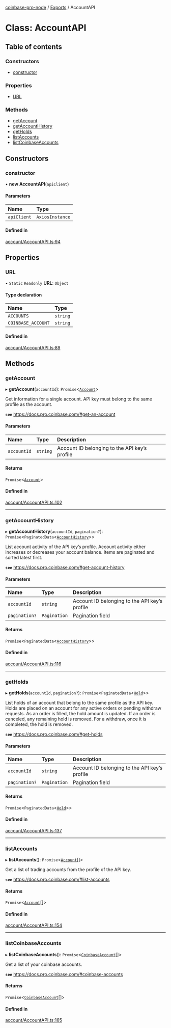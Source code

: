 [coinbase-pro-node](../README.md) / [Exports](../modules.md) / AccountAPI

# Class: AccountAPI

## Table of contents

### Constructors

- [constructor](AccountAPI.md#constructor)

### Properties

- [URL](AccountAPI.md#url)

### Methods

- [getAccount](AccountAPI.md#getaccount)
- [getAccountHistory](AccountAPI.md#getaccounthistory)
- [getHolds](AccountAPI.md#getholds)
- [listAccounts](AccountAPI.md#listaccounts)
- [listCoinbaseAccounts](AccountAPI.md#listcoinbaseaccounts)

## Constructors

### constructor

• **new AccountAPI**(`apiClient`)

#### Parameters

| Name        | Type            |
| :---------- | :-------------- |
| `apiClient` | `AxiosInstance` |

#### Defined in

[account/AccountAPI.ts:94](https://github.com/bennycode/coinbase-pro-node/blob/48475f6/src/account/AccountAPI.ts#L94)

## Properties

### URL

▪ `Static` `Readonly` **URL**: `Object`

#### Type declaration

| Name               | Type     |
| :----------------- | :------- |
| `ACCOUNTS`         | `string` |
| `COINBASE_ACCOUNT` | `string` |

#### Defined in

[account/AccountAPI.ts:89](https://github.com/bennycode/coinbase-pro-node/blob/48475f6/src/account/AccountAPI.ts#L89)

## Methods

### getAccount

▸ **getAccount**(`accountId`): `Promise`<[`Account`](../interfaces/Account.md)\>

Get information for a single account. API key must belong to the same profile as the account.

**`see`** https://docs.pro.coinbase.com/#get-an-account

#### Parameters

| Name        | Type     | Description                                   |
| :---------- | :------- | :-------------------------------------------- |
| `accountId` | `string` | Account ID belonging to the API key’s profile |

#### Returns

`Promise`<[`Account`](../interfaces/Account.md)\>

#### Defined in

[account/AccountAPI.ts:102](https://github.com/bennycode/coinbase-pro-node/blob/48475f6/src/account/AccountAPI.ts#L102)

---

### getAccountHistory

▸ **getAccountHistory**(`accountId`, `pagination?`): `Promise`<`PaginatedData`<[`AccountHistory`](../interfaces/AccountHistory.md)\>\>

List account activity of the API key’s profile. Account activity either increases or decreases your account balance. Items are paginated and sorted latest first.

**`see`** https://docs.pro.coinbase.com/#get-account-history

#### Parameters

| Name          | Type         | Description                                   |
| :------------ | :----------- | :-------------------------------------------- |
| `accountId`   | `string`     | Account ID belonging to the API key’s profile |
| `pagination?` | `Pagination` | Pagination field                              |

#### Returns

`Promise`<`PaginatedData`<[`AccountHistory`](../interfaces/AccountHistory.md)\>\>

#### Defined in

[account/AccountAPI.ts:116](https://github.com/bennycode/coinbase-pro-node/blob/48475f6/src/account/AccountAPI.ts#L116)

---

### getHolds

▸ **getHolds**(`accountId`, `pagination?`): `Promise`<`PaginatedData`<[`Hold`](../interfaces/Hold.md)\>\>

List holds of an account that belong to the same profile as the API key. Holds are placed on an account for any active orders or pending withdraw requests. As an order is filled, the hold amount is updated. If an order is canceled, any remaining hold is removed. For a withdraw, once it is completed, the hold is removed.

**`see`** https://docs.pro.coinbase.com/#get-holds

#### Parameters

| Name          | Type         | Description                                   |
| :------------ | :----------- | :-------------------------------------------- |
| `accountId`   | `string`     | Account ID belonging to the API key’s profile |
| `pagination?` | `Pagination` | Pagination field                              |

#### Returns

`Promise`<`PaginatedData`<[`Hold`](../interfaces/Hold.md)\>\>

#### Defined in

[account/AccountAPI.ts:137](https://github.com/bennycode/coinbase-pro-node/blob/48475f6/src/account/AccountAPI.ts#L137)

---

### listAccounts

▸ **listAccounts**(): `Promise`<[`Account`](../interfaces/Account.md)[]\>

Get a list of trading accounts from the profile of the API key.

**`see`** https://docs.pro.coinbase.com/#list-accounts

#### Returns

`Promise`<[`Account`](../interfaces/Account.md)[]\>

#### Defined in

[account/AccountAPI.ts:154](https://github.com/bennycode/coinbase-pro-node/blob/48475f6/src/account/AccountAPI.ts#L154)

---

### listCoinbaseAccounts

▸ **listCoinbaseAccounts**(): `Promise`<[`CoinbaseAccount`](../interfaces/CoinbaseAccount.md)[]\>

Get a list of your coinbase accounts.

**`see`** https://docs.pro.coinbase.com/#coinbase-accounts

#### Returns

`Promise`<[`CoinbaseAccount`](../interfaces/CoinbaseAccount.md)[]\>

#### Defined in

[account/AccountAPI.ts:165](https://github.com/bennycode/coinbase-pro-node/blob/48475f6/src/account/AccountAPI.ts#L165)

